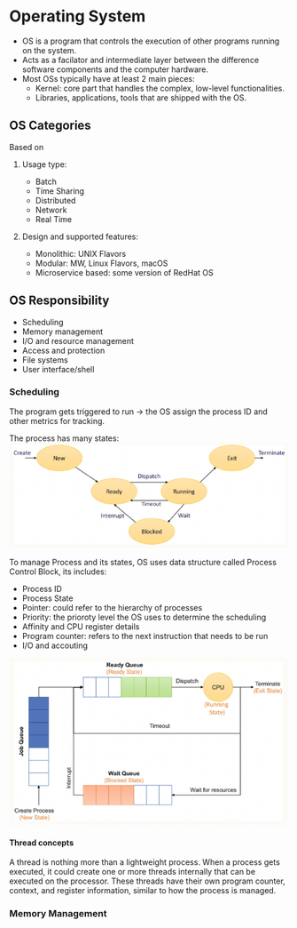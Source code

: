 # Operating System

- OS is a program that controls the execution of other programs running on the system.
- Acts as a facilator and intermediate layer between the difference software components and the computer hardware.
- Most OSs typically have at least 2 main pieces:
  - Kernel: core part that handles the complex, low-level functionalities.
  - Libraries, applications, tools that are shipped with the OS.

## OS Categories

Based on

1. Usage type:

    - Batch
    - Time Sharing
    - Distributed
    - Network
    - Real Time
2. Design and supported features:

    - Monolithic: UNIX Flavors
    - Modular: MW, Linux Flavors, macOS
    - Microservice based: some version of RedHat OS

## OS Responsibility

- Scheduling
- Memory management
- I/O and resource management
- Access and protection
- File systems
- User interface/shell

### Scheduling

The program gets triggered to run -> the OS assign the process ID and other metrics for tracking.

The process has many states:
![Process states and trasitions](images/process-states-and-transitions.png)

To manage Process and its states, OS uses data structure called Process Control Block, its includes:

- Process ID
- Process State
- Pointer: could refer to the hierarchy of processes
- Priority: the prioroty level the OS uses to determine the scheduling
- Affinity and CPU register details
- Program counter: refers to the next instruction that needs to be run
- I/O and accouting

![Scheduling](images/scheduling.png)

#### Thread concepts

A thread is nothing more than a lightweight process. When a process gets executed, it could create one or more threads internally that can be executed on the processor. These threads have their own program counter, context, and register information, similar to how the process is managed.

### Memory Management
